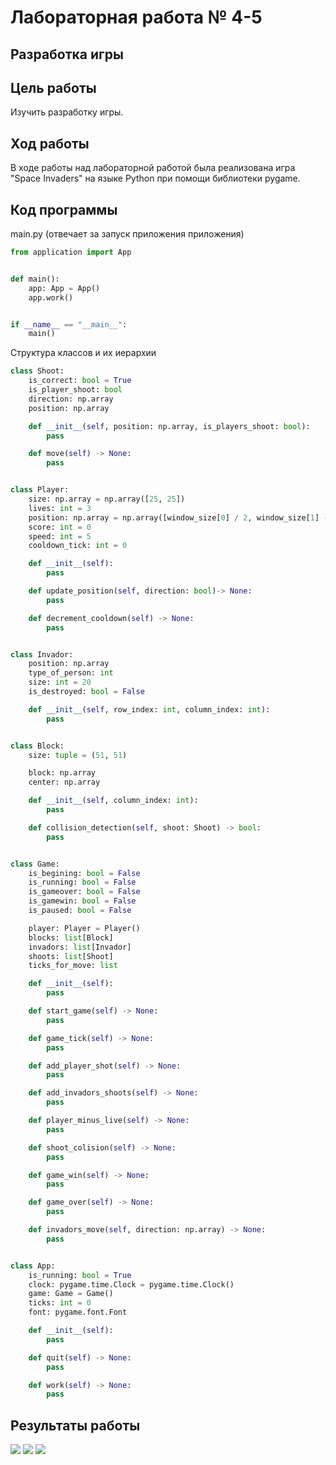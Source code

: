 # Лабораторная работа № 4-5

## Разработка игры

## Цель работы 
Изучить разработку игры.

## Ход работы
В ходе работы над лабораторной работой была реализована игра "Space Invaders" на языке Python при помощи библиотеки pygame.

## Код программы
main.py (отвечает за запуск приложения приложения)
```python
from application import App


def main():
    app: App = App()
    app.work()


if __name__ == "__main__":
    main()
```
Структура классов и их иерархии
```python
class Shoot:
    is_correct: bool = True
    is_player_shoot: bool
    direction: np.array
    position: np.array

    def __init__(self, position: np.array, is_players_shoot: bool):
        pass

    def move(self) -> None:
        pass


class Player:
    size: np.array = np.array([25, 25])
    lives: int = 3
    position: np.array = np.array([window_size[0] / 2, window_size[1] - 100])
    score: int = 0
    speed: int = 5
    cooldown_tick: int = 0

    def __init__(self):
        pass

    def update_position(self, direction: bool)-> None:
        pass

    def decrement_cooldown(self) -> None:
        pass


class Invador:
    position: np.array
    type_of_person: int
    size: int = 20
    is_destroyed: bool = False

    def __init__(self, row_index: int, column_index: int):
        pass


class Block:
    size: tuple = (51, 51)

    block: np.array
    center: np.array

    def __init__(self, column_index: int):
        pass

    def collision_detection(self, shoot: Shoot) -> bool:
        pass


class Game:
    is_begining: bool = False
    is_running: bool = False
    is_gameover: bool = False
    is_gamewin: bool = False
    is_paused: bool = False

    player: Player = Player()
    blocks: list[Block]
    invadors: list[Invador]
    shoots: list[Shoot]
    ticks_for_move: list

    def __init__(self):
        pass

    def start_game(self) -> None:
        pass

    def game_tick(self) -> None:
        pass

    def add_player_shot(self) -> None:
        pass

    def add_invadors_shoots(self) -> None:
        pass

    def player_minus_live(self) -> None:
        pass

    def shoot_colision(self) -> None:
        pass

    def game_win(self) -> None:
        pass

    def game_over(self) -> None:
        pass

    def invadors_move(self, direction: np.array) -> None:
        pass


class App:
    is_running: bool = True
    clock: pygame.time.Clock = pygame.time.Clock()
    game: Game = Game()
    ticks: int = 0
    font: pygame.font.Font

    def __init__(self):
        pass

    def quit(self) -> None:
        pass

    def work(self) -> None:
        pass

```

## Результаты работы

![](images/image1.png)
![](images/image2.png)
![](images/image3.png)

